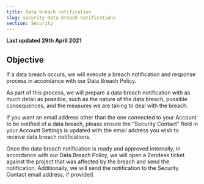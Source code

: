 ```yaml
---
title: Data breach notification
slug: security-data-breach-notifications
section: Security
---
```


**Last updated 29th April 2021**


## Objective  

If a data breach occurs, we will execute a breach notification and response process in accordance with our Data Breach Policy.


As part of this process, we will prepare a data breach notification with as much detail as possible, such as the nature of the data breach, possible consequences, and the measures we are taking to deal with the breach. 

If you want an email address other than the one connected to your Account to be notified of a data breach, please ensure the "Security Contact" field in your Account Settings is updated with the email address you wish to receive data breach notifications.  

Once the data breach notification is ready and approved internally, in accordance with our Data Breach Policy, we will open a Zendesk ticket against the project that was affected by the breach and send the notification. Additionally, we will send the notification to the Security Contact email address, if provided.
